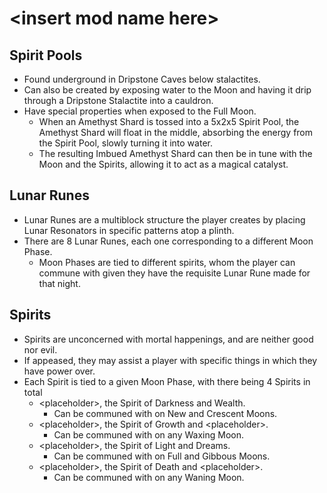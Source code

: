 # \<insert mod name here>

## Spirit Pools
- Found underground in Dripstone Caves below stalactites.
- Can also be created by exposing water to the Moon and having it drip through a Dripstone Stalactite into a cauldron.
- Have special properties when exposed to the Full Moon.
  - When an Amethyst Shard is tossed into a 5x2x5 Spirit Pool, the Amethyst Shard will float in the middle, absorbing the energy from the Spirit Pool, slowly turning it into water.
  - The resulting Imbued Amethyst Shard can then be in tune with the Moon and the Spirits, allowing it to act as a magical catalyst.

## Lunar Runes
- Lunar Runes are a multiblock structure the player creates by placing Lunar Resonators in specific patterns atop a plinth.
- There are 8 Lunar Runes, each one corresponding to a different Moon Phase.
  - Moon Phases are tied to different spirits, whom the player can commune with given they have the requisite Lunar Rune made for that night.

## Spirits
- Spirits are unconcerned with mortal happenings, and are neither good nor evil.
- If appeased, they may assist a player with specific things in which they have power over.
- Each Spirit is tied to a given Moon Phase, with there being 4 Spirits in total
  - \<placeholder>, the Spirit of Darkness and Wealth.
    - Can be communed with on New and Crescent Moons.
  - \<placeholder>, the Spirit of Growth and \<placeholder>.
    - Can be communed with on any Waxing Moon.
  - \<placeholder>, the Spirit of Light and Dreams.
    - Can be communed with on Full and Gibbous Moons.
  - \<placeholder>, the Spirit of Death and \<placeholder>.
    - Can be communed with on any Waning Moon.
